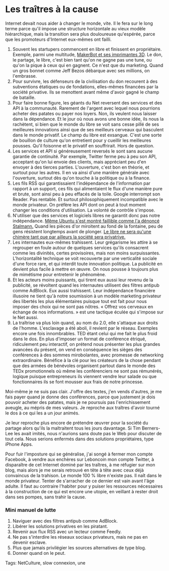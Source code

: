 # Les traîtres à la cause

Internet devait nous aider à changer le monde, vite. Il le fera sur le long terme parce qu'il impose une structure horizontale au vieux modèle hiérarchique, mais la transition sera plus douloureuse qu'espérée, parce que les promoteurs d'Internet eux-mêmes ont failli.<span id="more-32316"></span>

1. Souvent les startupers commencent en libre et finissent en propriétaire. Exemple, parmi une multitude, [MakerBot et ses imprimantes 3D](http://www.framablog.org/index.php/post/2012/09/24/makerbot-vs-materiel-libre). Le don, le partage, le libre, c'est bien tant qu'on ne gagne pas une tune, ou qu'on la pique à ceux qui en gagnent. Ce n'est que du marketing. Quand un gros bonnet comme Jeff Bezos débarque avec ses millions, on l'embrasse.
2. Pour survivre, les défenseurs de la civilisation du don recourent à des subventions étatiques ou de fondations, elles-mêmes financées par la société privative. Ils se menottent avant même d'avoir gagné le champ de bataille.
3. Pour faire bonne figure, les géants du Net reversent des services et des API à la communauté. Rarement de l'argent avec lequel nous pourrions acheter des patates ou payer nos loyers. Non, ils veulent nous laisser dans la dépendance. Et le jour où nous avons une bonne idée, ils nous la rachètent, si bien que le monde du libre se voit sans cesse pillé de ses meilleures innovations ainsi que de ses meilleurs cerveaux qui basculent dans le monde privatif. Le champ du libre est exsangue. C'est une sorte de bouillon de culture qu'on entretient pour y cueillir les meilleures pousses. Qu'il foisonne et le privatif en souffrirait. Hors de question.
4. Les services et API si généreusement reversés le sont sans aucune garantie de continuité. Par exemple, Twitter ferme peu à peu son API, acceptant qu'on lui envoie des clients, mais appréciant peu d'en envoyer à des tierces parties. L'ouverture, c'est bon en théorie, et surtout pour les autres. Il en va ainsi d'une manière générale avec l'ouverture, surtout dès qu'on touche à la politique ou à la finance.
5. Les fils RSS qui garantissaient l'indépendance de l'information par rapport à un support, ces fils qui alimentaient le flux d'une manière pure et brute, sont ainsi peu à peu effacés de la toile. Google interrompt son Reader. Pas rentable. Et surtout philosophiquement incompatible avec le monde privateur. On préfère les API dont on peut à tout moment changer les conditions d'utilisation. La volonté de contrôle s'impose.
6. N'utiliser que des services et logiciels libres ne garantit donc pas notre indépendance. [Même Ubuntu s'est montré faillible comme l'a dénoncé Stalmann.](http://www.framablog.org/index.php/post/2012/12/08/stallman-ubuntu-espion) Quand les pièces d'or miroitent au fond de la fontaine, peu de gens résistent longtemps avant de plonger. [Le libre ne sera qu'une chimère tant que par ailleurs la société sera privatrive.](http://blog.tcrouzet.com/2013/02/18/le-revenu-de-base-comme-jardin-deden/)
7. Les internautes eux-mêmes trahissent. Leur grégarisme les attire à se regrouper en foule autour de quelques services qu'ils consacrent comme les divinités, certes provisoires, mais non moins surpuissantes. L'horizontalité technique se voit recouverte par une verticalité sociale d'une force rare, et qui interdit toute innovation politique. La publicité en devient plus facile à mettre en œuvre. On nous pousse à toujours plus de mimétisme pour entretenir le phénomène.
8. Et les acteurs moins puissants, qui tirent eux aussi leur revenu de la publicité, se révoltent quand les internautes utilisent des filtres antipub comme AdBlock. Eux aussi trahissent. Leur indépendance financière illusoire ne tient qu'à notre soumission à un modèle marketing privateur des libertés les plus élémentaires puisque tout est fait pour nous imposer des choix qui ne sont pas nôtres. « Offrez vos cerveaux en échange de nos informations. » est une tactique éculée qui s'impose sur le Net aussi.
9. La traîtrise va plus loin quand, au nom du 2.0, elle s'attaque aux droits de l'homme. L'esclavage a été aboli, il revient par le réseau. Exemples encore une fois innombrables. TED étant celui qui me fait le plus froid dans le dos. En plus d'imposer un format de conférence étriqué, ridiculement peu interactif, on prétend nous présenter les plus grandes avancées du présent, on vend en conséquence les sièges des conférences à des sommes mirobolantes, avec promesse de networking extraordinaire. Bénéfice à la clé pour les créateurs de la chose pendant que des armées de bénévoles organisent partout dans le monde des TEDx promotionnels où même les conférenciers ne sont pas rémunérés, logique puisque entrepreneurs ils viennent vendre leur salade ou que fonctionnaires ils se font mousser aux frais de notre princesse.

Moi-même je ne suis pas clair. J'offre des textes, j'en vends d'autres, je me fais payer quand je donne des conférences, parce que justement je dois pouvoir acheter des patates, mais je ne poursuis pas l'enrichissement aveugle, au mépris de mes valeurs. Je reproche aux traîtres d'avoir tourné le dos à ce qui les a un jour animés.

Je leur reproche plus encore de prétendre œuvrer pour la société du partage alors qu'ils la maltraitent tous les jours davantage. Si Tim Berners-Lee les avait imités, nous n'aurions sans doute pas le Web pour discuter de tout cela. Nous serions enfermés dans des solutions propriétaires, type iPhone Apps.

Pour fuir l'imposture qui se généralise, j'ai songé à fermer mon compte Facebook, à vendre aux enchères sur Leboncoin mon compte Twitter, à disparaître de cet Internet dominé par les traîtres, à me réfugier sur mon blog, mais alors je me serais retrouvé en tête à tête avec ceux déjà convaincus de la trahison. Le monde 100 % libre n'existe pas. Il naît dans le monde privateur. Tenter de s'arracher de ce dernier est vain avant l'âge adulte. Il faut au contraire l'habiter pour y puiser les ressources nécessaires à la construction de ce qui est encore une utopie, en veillant à rester droit dans ses pompes, sans trahir la cause.

### Mini manuel de lutte

1. Naviguer avec des filtres antipub comme AdBlock.
2. Libérer les solutions privatives en les piratant.
3. Revenir aux flux RSS avec un lecteur comme Feedly.
4. Ne pas s'interdire les réseaux sociaux privateurs, mais ne pas en devenir esclave.
5. Plus que jamais privilégier les sources alternatives de type blog.
6. Donner quand on le peut.

Tags: NetCulture, slow connexion, une